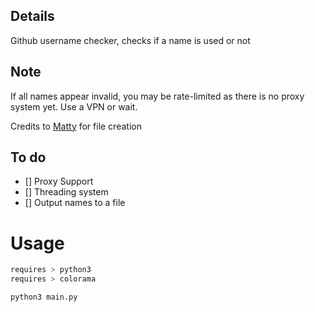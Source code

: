 ## Details
Github username checker, checks if a name is used or not

## Note
If all names appear invalid, you may be rate-limited as there is no proxy system yet. Use a VPN or wait. 

Credits to [Matty](https://github.com/MattyTM) for file creation

## To do
- [] Proxy Support
- [] Threading system
- [] Output names to a file


# Usage
```bash
requires > python3
requires > colorama
```

```bash
python3 main.py
```
